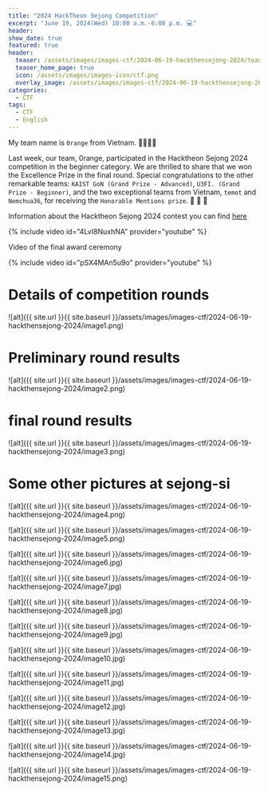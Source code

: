 ```yaml
---
title: "2024 HackTheon Sejong Competition"
excerpt: "June 19, 2024(Wed) 10:00 a.m.-6:00 p.m. 💻"
header:
show_date: true
featured: true
header:
  teaser: /assets/images/images-ctf/2024-06-19-hackthensejong-2024/teaser.png
  teaser_home_page: true
  icon: /assets/images/images-icon/ctf.png
  overlay_image: /assets/images/images-ctf/2024-06-19-hackthensejong-2024/background.png
categories:
  - CTF
tags:
  - CTF
  - English
---
```


My team name is `0range` from Vietnam. 🐻🐥🐰🎶

Last week, our team, 0range, participated in the Hacktheon Sejong 2024 competition in the beginner category. We are thrilled to share that we won the Excellence Prize in the final round. Special congratulations to the other remarkable teams: `KAIST GoN (Grand Prize - Advanced)`, `U3FI. (Grand Prize - Beginner)`, and the two exceptional teams from Vietnam, `temot` and `Nemchua36`, for receiving the `Honorable Mentions prize`. 💖 💖 💖

Information about the Hacktheon Sejong 2024 contest you can find [here](https://hacktheon.org/)

{% include video id="4LvI8NuxhNA" provider="youtube" %}

Video of the final award ceremony

{% include video id="pSX4MAn5u9o" provider="youtube" %}

# Details of competition rounds

![alt]({{ site.url }}{{ site.baseurl }}/assets/images/images-ctf/2024-06-19-hackthensejong-2024/image1.png)

# Preliminary round results

![alt]({{ site.url }}{{ site.baseurl }}/assets/images/images-ctf/2024-06-19-hackthensejong-2024/image2.png)

# final round results

![alt]({{ site.url }}{{ site.baseurl }}/assets/images/images-ctf/2024-06-19-hackthensejong-2024/image3.png)

# Some other pictures at sejong-si

![alt]({{ site.url }}{{ site.baseurl }}/assets/images/images-ctf/2024-06-19-hackthensejong-2024/image4.png)

![alt]({{ site.url }}{{ site.baseurl }}/assets/images/images-ctf/2024-06-19-hackthensejong-2024/image5.png)

![alt]({{ site.url }}{{ site.baseurl }}/assets/images/images-ctf/2024-06-19-hackthensejong-2024/image6.jpg)

![alt]({{ site.url }}{{ site.baseurl }}/assets/images/images-ctf/2024-06-19-hackthensejong-2024/image7.jpg)

![alt]({{ site.url }}{{ site.baseurl }}/assets/images/images-ctf/2024-06-19-hackthensejong-2024/image8.jpg)

![alt]({{ site.url }}{{ site.baseurl }}/assets/images/images-ctf/2024-06-19-hackthensejong-2024/image9.jpg)

![alt]({{ site.url }}{{ site.baseurl }}/assets/images/images-ctf/2024-06-19-hackthensejong-2024/image10.jpg)

![alt]({{ site.url }}{{ site.baseurl }}/assets/images/images-ctf/2024-06-19-hackthensejong-2024/image11.jpg)

![alt]({{ site.url }}{{ site.baseurl }}/assets/images/images-ctf/2024-06-19-hackthensejong-2024/image12.jpg)

![alt]({{ site.url }}{{ site.baseurl }}/assets/images/images-ctf/2024-06-19-hackthensejong-2024/image13.jpg)

![alt]({{ site.url }}{{ site.baseurl }}/assets/images/images-ctf/2024-06-19-hackthensejong-2024/image14.jpg)

![alt]({{ site.url }}{{ site.baseurl }}/assets/images/images-ctf/2024-06-19-hackthensejong-2024/image15.png)